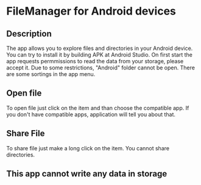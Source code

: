 # FileManager for Android devices

## Description

The app allows you to explore files and directories in your Android device. You can try to install it by building APK at Android Studio.
On first start the app requests permmissions to read the data from your storage, please accept it. Due to some restrictions, "Android" folder cannot be open.
There are some sortings in the app menu.

## Open file
To open file just click on the item and than choose the compatible app. If you don't have compatible apps, application will tell you about that.

## Share File
To share file just make a long click on the item. You cannot share directories.

## This app cannot write any data in storage
